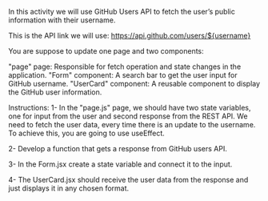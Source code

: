 In this activity we will use GitHub Users API to fetch the user’s public information with their username.

This is the API link we will use:
https://api.github.com/users/${username}

You are suppose to update one page and two components:

"page" page: Responsible for fetch operation and state changes in the application.
"Form" component: A search bar to get the user input for GitHub username.
"UserCard" component: A reusable component to display the GitHub user information.

Instructions:
1- In the "page.js" page, we should have two state variables, one for input from the user and second response from the REST API. We need to fetch the user data, every time there is an update to the username. To achieve this, you are going to use useEffect.

2- Develop a function that gets a response from GitHub users API.

3- In the Form.jsx create a state variable and connect it to the input.

4- The UserCard.jsx should receive the user data from the response and just displays it in any chosen format.
